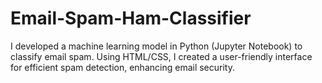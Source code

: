 # Email-Spam-Ham-Classifier
I developed a machine learning model in Python (Jupyter Notebook) to classify email spam. Using HTML/CSS, I created a user-friendly interface for efficient spam detection, enhancing email security.
